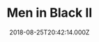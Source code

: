 ---
title: "Men in Black II"
year: 2002
date: 2018-08-25T20:42:14.000Z
permalink: /almanac/movies/2018-08-25-men-in-black-ii/index.html
rating: 3
---